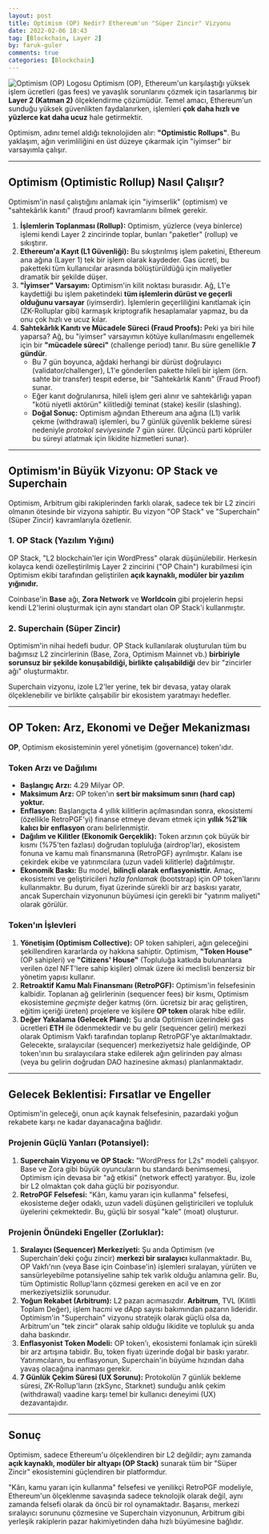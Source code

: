 ```yaml
---
layout: post
title: Optimism (OP) Nedir? Ethereum'un "Süper Zincir" Vizyonu
date: 2022-02-06 18:43
tag: [Blockchain, Layer 2]
by: faruk-guler
comments: true
categories: [Blockchain]
---
```


![Optimism (OP) Logosu](https://farukguler.com/assets/post_images/op-coin.jpg) Optimism (OP), Ethereum'un karşılaştığı yüksek işlem ücretleri (gas fees) ve yavaşlık sorunlarını çözmek için tasarlanmış bir **Layer 2 (Katman 2)** ölçeklendirme çözümüdür. Temel amacı, Ethereum'un sunduğu yüksek güvenlikten faydalanırken, işlemleri **çok daha hızlı ve yüzlerce kat daha ucuz** hale getirmektir.

Optimism, adını temel aldığı teknolojiden alır: **"Optimistic Rollups"**. Bu yaklaşım, ağın verimliliğini en üst düzeye çıkarmak için "iyimser" bir varsayımla çalışır.

---

## Optimism (Optimistic Rollup) Nasıl Çalışır?

Optimism'in nasıl çalıştığını anlamak için "iyimserlik" (optimism) ve "sahtekârlık kanıtı" (fraud proof) kavramlarını bilmek gerekir.

1.  **İşlemlerin Toplanması (Rollup):** Optimism, yüzlerce (veya binlerce) işlemi kendi Layer 2 zincirinde toplar, bunları "paketler" (rollup) ve sıkıştırır.
2.  **Ethereum'a Kayıt (L1 Güvenliği):** Bu sıkıştırılmış işlem paketini, Ethereum ana ağına (Layer 1) tek bir işlem olarak kaydeder. Gas ücreti, bu paketteki tüm kullanıcılar arasında bölüştürüldüğü için maliyetler dramatik bir şekilde düşer.
3.  **"İyimser" Varsayım:** Optimism'in kilit noktası burasıdır. Ağ, L1'e kaydettiği bu işlem paketindeki **tüm işlemlerin dürüst ve geçerli olduğunu varsayar** (iyimserdir). İşlemlerin geçerliliğini kanıtlamak için (ZK-Rolluplar gibi) karmaşık kriptografik hesaplamalar yapmaz, bu da onu çok hızlı ve ucuz kılar.
4.  **Sahtekârlık Kanıtı ve Mücadele Süreci (Fraud Proofs):** Peki ya biri hile yaparsa? Ağ, bu "iyimser" varsayımın kötüye kullanılmasını engellemek için bir **"mücadele süreci"** (challenge period) tanır. Bu süre genellikle **7 gündür**.
    * Bu 7 gün boyunca, ağdaki herhangi bir dürüst doğrulayıcı (validator/challenger), L1'e gönderilen pakette hileli bir işlem (örn. sahte bir transfer) tespit ederse, bir "Sahtekârlık Kanıtı" (Fraud Proof) sunar.
    * Eğer kanıt doğrulanırsa, hileli işlem geri alınır ve sahtekârlığı yapan "kötü niyetli aktörün" kilitlediği teminat (stake) kesilir (slashing).
    * **Doğal Sonuç:** Optimism ağından Ethereum ana ağına (L1) varlık çekme (withdrawal) işlemleri, bu 7 günlük güvenlik bekleme süresi nedeniyle *protokol seviyesinde* 7 gün sürer. (Üçüncü parti köprüler bu süreyi atlatmak için likidite hizmetleri sunar).

---

## Optimism'in Büyük Vizyonu: OP Stack ve Superchain

Optimism, Arbitrum gibi rakiplerinden farklı olarak, sadece tek bir L2 zinciri olmanın ötesinde bir vizyona sahiptir. Bu vizyon "OP Stack" ve "Superchain" (Süper Zincir) kavramlarıyla özetlenir.

### 1. OP Stack (Yazılım Yığını)

OP Stack, "L2 blockchain'ler için WordPress" olarak düşünülebilir. Herkesin kolayca kendi özelleştirilmiş Layer 2 zincirini ("OP Chain") kurabilmesi için Optimism ekibi tarafından geliştirilen **açık kaynaklı, modüler bir yazılım yığınıdır.**

Coinbase'in **Base** ağı, **Zora Network** ve **Worldcoin** gibi projelerin hepsi kendi L2'lerini oluşturmak için aynı standart olan OP Stack'i kullanmıştır.

### 2. Superchain (Süper Zincir)

Optimism'in nihai hedefi budur. OP Stack kullanılarak oluşturulan tüm bu bağımsız L2 zincirlerinin (Base, Zora, Optimism Mainnet vb.) **birbiriyle sorunsuz bir şekilde konuşabildiği, birlikte çalışabildiği** dev bir "zincirler ağı" oluşturmaktır.

Superchain vizyonu, izole L2'ler yerine, tek bir devasa, yatay olarak ölçeklenebilir ve birlikte çalışabilir bir ekosistem yaratmayı hedefler.

---

## OP Token: Arz, Ekonomi ve Değer Mekanizması

**OP**, Optimism ekosisteminin yerel yönetişim (governance) token'ıdır.

### Token Arzı ve Dağılımı

* **Başlangıç Arzı:** 4.29 Milyar OP.
* **Maksimum Arz:** OP token'ın **sert bir maksimum sınırı (hard cap) yoktur.**
* **Enflasyon:** Başlangıçta 4 yıllık kilitlerin açılmasından sonra, ekosistemi (özellikle RetroPGF'yi) finanse etmeye devam etmek için **yıllık %2'lik kalıcı bir enflasyon** oranı belirlenmiştir.
* **Dağılım ve Kilitler (Ekonomik Gerçeklik):** Token arzının çok büyük bir kısmı (%75'ten fazlası) doğrudan topluluğa (airdrop'lar), ekosistem fonuna ve kamu malı finansmanına (RetroPGF) ayrılmıştır. Kalanı ise çekirdek ekibe ve yatırımcılara (uzun vadeli kilitlerle) dağıtılmıştır.
* **Ekonomik Baskı:** Bu model, **bilinçli olarak enflasyonisttir.** Amaç, ekosistemi ve geliştiricileri *hızla fonlamak* (bootstrap) için OP token'larını kullanmaktır. Bu durum, fiyat üzerinde sürekli bir arz baskısı yaratır, ancak Superchain vizyonunun büyümesi için gerekli bir "yatırım maliyeti" olarak görülür.

### Token'ın İşlevleri

1.  **Yönetişim (Optimism Collective):** OP token sahipleri, ağın geleceğini şekillendiren kararlarda oy hakkına sahiptir. Optimism, **"Token House"** (OP sahipleri) ve **"Citizens' House"** (Topluluğa katkıda bulunanlara verilen özel NFT'lere sahip kişiler) olmak üzere iki meclisli benzersiz bir yönetim yapısı kullanır.
2.  **Retroaktif Kamu Malı Finansmanı (RetroPGF):** Optimism'in felsefesinin kalbidir. Toplanan ağ gelirlerinin (sequencer fees) bir kısmı, Optimism ekosistemine *geçmişte* değer katmış (örn. ücretsiz bir araç geliştiren, eğitim içeriği üreten) projelere ve kişilere **OP token** olarak hibe edilir.
3.  **Değer Yakalama (Gelecek Planı):** Şu anda Optimism üzerindeki gas ücretleri **ETH** ile ödenmektedir ve bu gelir (sequencer geliri) merkezi olarak Optimism Vakfı tarafından toplanıp RetroPGF'ye aktarılmaktadır. Gelecekte, sıralayıcılar (sequencer) merkeziyetsiz hale geldiğinde, OP token'ının bu sıralayıcılara stake edilerek ağın gelirinden pay alması (veya bu gelirin doğrudan DAO hazinesine akması) planlanmaktadır.

---

## Gelecek Beklentisi: Fırsatlar ve Engeller

Optimism'in geleceği, onun açık kaynak felsefesinin, pazardaki yoğun rekabete karşı ne kadar dayanacağına bağlıdır.

### Projenin Güçlü Yanları (Potansiyel):

1.  **Superchain Vizyonu ve OP Stack:** "WordPress for L2s" modeli çalışıyor. Base ve Zora gibi büyük oyuncuların bu standardı benimsemesi, Optimism için devasa bir "ağ etkisi" (network effect) yaratıyor. Bu, izole bir L2 olmaktan çok daha güçlü bir pozisyondur.
2.  **RetroPGF Felsefesi:** "Kârı, kamu yararı için kullanma" felsefesi, ekosisteme değer odaklı, uzun vadeli düşünen geliştiricileri ve topluluk üyelerini çekmektedir. Bu, güçlü bir sosyal "kale" (moat) oluşturur.

### Projenin Önündeki Engeller (Zorluklar):

1.  **Sıralayıcı (Sequencer) Merkeziyeti:** Şu anda Optimism (ve Superchain'deki çoğu zincir) **merkezi bir sıralayıcı** kullanmaktadır. Bu, OP Vakfı'nın (veya Base için Coinbase'in) işlemleri sıralayan, yürüten ve sansürleyebilme potansiyeline sahip tek varlık olduğu anlamına gelir. Bu, tüm Optimistic Rollup'ların çözmesi gereken en acil ve en zor merkeziyetsizlik sorunudur.
2.  **Yoğun Rekabet (Arbitrum):** L2 pazarı acımasızdır. **Arbitrum**, TVL (Kilitli Toplam Değer), işlem hacmi ve dApp sayısı bakımından pazarın lideridir. Optimism'in "Superchain" vizyonu stratejik olarak güçlü olsa da, Arbitrum'un "tek zincir" olarak sahip olduğu likidite ve topluluk şu anda daha baskındır.
3.  **Enflasyonist Token Modeli:** OP token'ı, ekosistemi fonlamak için sürekli bir arz artışına tabidir. Bu, token fiyatı üzerinde doğal bir baskı yaratır. Yatırımcıların, bu enflasyonun, Superchain'in büyüme hızından daha yavaş olacağına inanması gerekir.
4.  **7 Günlük Çekim Süresi (UX Sorunu):** Protokolün 7 günlük bekleme süresi, ZK-Rollup'ların (zkSync, Starknet) sunduğu anlık çekim (withdrawal) vaadine karşı temel bir kullanıcı deneyimi (UX) dezavantajıdır.

---

## Sonuç

Optimism, sadece Ethereum'u ölçeklendiren bir L2 değildir; aynı zamanda **açık kaynaklı, modüler bir altyapı (OP Stack)** sunarak tüm bir "Süper Zincir" ekosistemini güçlendiren bir platformdur.

"Kârı, kamu yararı için kullanma" felsefesi ve yenilikçi RetroPGF modeliyle, Ethereum'un ölçeklenme savaşında sadece teknolojik olarak değil, aynı zamanda felsefi olarak da öncü bir rol oynamaktadır. Başarısı, merkezi sıralayıcı sorununu çözmesine ve Superchain vizyonunun, Arbitrum gibi yerleşik rakiplerin pazar hakimiyetinden daha hızlı büyümesine bağlıdır.